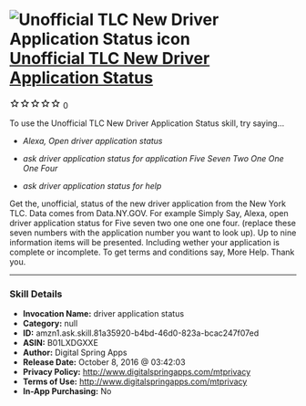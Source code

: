 # &nbsp;<img src="skill_icon" alt="Unofficial TLC New Driver Application Status icon" width="36"> [Unofficial TLC New Driver Application Status](http://alexa.amazon.com/#skills/amzn1.ask.skill.81a35920-b4bd-46d0-823a-bcac247f07ed)
![0 stars](../../images/ic_star_border_black_18dp_1x.png)![0 stars](../../images/ic_star_border_black_18dp_1x.png)![0 stars](../../images/ic_star_border_black_18dp_1x.png)![0 stars](../../images/ic_star_border_black_18dp_1x.png)![0 stars](../../images/ic_star_border_black_18dp_1x.png) 0

To use the Unofficial TLC New Driver Application Status skill, try saying...

* *Alexa, Open driver application status*

* *ask driver application status for application Five Seven Two One One One Four*

* *ask driver application status for help*

Get the, unofficial, status of the new driver application from the New York TLC.  Data comes from  Data.NY.GOV.  For example  Simply Say,  Alexa, open driver application status for  Five seven two one one one four.  (replace these  seven numbers  with the application number you want to look up).   Up to nine information items will be presented.  Including wether your application is complete or incomplete.  To get terms and conditions  say,  More Help. Thank you.

***

### Skill Details

* **Invocation Name:** driver application status
* **Category:** null
* **ID:** amzn1.ask.skill.81a35920-b4bd-46d0-823a-bcac247f07ed
* **ASIN:** B01LXDGXXE
* **Author:** Digital Spring Apps
* **Release Date:** October 8, 2016 @ 03:42:03
* **Privacy Policy:** http://www.digitalspringapps.com/mtprivacy
* **Terms of Use:** http://www.digitalspringapps.com/mtprivacy
* **In-App Purchasing:** No
